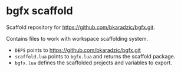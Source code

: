 # bgfx scaffold

Scaffold repository for https://github.com/bkaradzic/bgfx.git.

Contains files to work with workspace scaffolding system.

- `DEPS` points to https://github.com/bkaradzic/bgfx.git
- `scaffold.lua` points to `bgfx.lua` and returns the scaffold package.
- `bgfx.lua` defines the scaffolded projects and variables to export.
